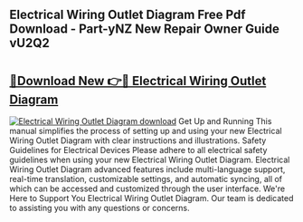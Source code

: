 ## Electrical Wiring Outlet Diagram Free Pdf Download - Part-yNZ New Repair Owner Guide vU2Q2

# <h2><a href="http://dfhefx.blite.top/?on=Electrical+Wiring+Outlet+Diagram">🔗Download New 👉🔴 Electrical Wiring Outlet Diagram</a></h2>

[![Electrical Wiring Outlet Diagram download](https://i.imgur.com/lujVjoI.png)](http://dfhefx.blite.top/?on=Electrical+Wiring+Outlet+Diagram)
Get Up and Running This manual simplifies the process of setting up and using your new Electrical Wiring Outlet Diagram with clear instructions and illustrations. Safety Guidelines for Electrical Devices Please adhere to all electrical safety guidelines when using your new Electrical Wiring Outlet Diagram. Electrical Wiring Outlet Diagram advanced features include multi-language support, real-time translation, customizable settings, and automatic syncing, all of which can be accessed and customized through the user interface. We're Here to Support You Electrical Wiring Outlet Diagram. Our team is dedicated to assisting you with any questions or concerns.
